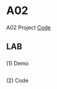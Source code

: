 # A02

A02 Project [Code](https://github.com/CodeMercs/ariod-ho-book/tree/master/Code/A02)

## LAB

###

(1) Demo

![]()

(2) Code

```

```



